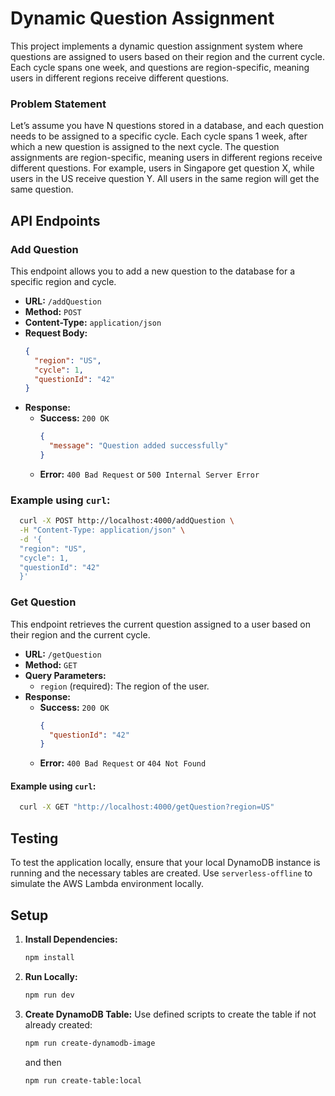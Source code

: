 # Dynamic Question Assignment

This project implements a dynamic question assignment system where questions are assigned to users based on their region and the current cycle. Each cycle spans one week, and questions are region-specific, meaning users in different regions receive different questions.

### Problem Statement

Let’s assume you have N questions stored in a database, and each question needs to be assigned to a specific cycle. Each cycle spans 1 week, after which a new question is assigned to the next cycle. The question assignments are region-specific, meaning users in different regions receive different questions. For example, users in Singapore get question X, while users in the US receive question Y. All users in the same region will get the same question.

## API Endpoints

### Add Question

This endpoint allows you to add a new question to the database for a specific region and cycle.

- **URL:** `/addQuestion`
- **Method:** `POST`
- **Content-Type:** `application/json`
- **Request Body:**
  ```json
  {
    "region": "US",
    "cycle": 1,
    "questionId": "42"
  }
  ```
- **Response:**
  - **Success:** `200 OK`
    ```json
    {
      "message": "Question added successfully"
    }
    ```
  - **Error:** `400 Bad Request` or `500 Internal Server Error`

### Example using `curl`:

```bash
  curl -X POST http://localhost:4000/addQuestion \
  -H "Content-Type: application/json" \
  -d '{
  "region": "US",
  "cycle": 1,
  "questionId": "42"
  }'
```

### Get Question

This endpoint retrieves the current question assigned to a user based on their region and the current cycle.

- **URL:** `/getQuestion`
- **Method:** `GET`
- **Query Parameters:**
  - `region` (required): The region of the user.
- **Response:**
  - **Success:** `200 OK`
    ```json
    {
      "questionId": "42"
    }
    ```
  - **Error:** `400 Bad Request` or `404 Not Found`

#### Example using `curl`:

```bash
  curl -X GET "http://localhost:4000/getQuestion?region=US"
```

## Testing

To test the application locally, ensure that your local DynamoDB instance is running and the necessary tables are created. Use `serverless-offline` to simulate the AWS Lambda environment locally.

## Setup

1. **Install Dependencies:**

   ```bash
   npm install
   ```

2. **Run Locally:**

   ```bash
   npm run dev
   ```

3. **Create DynamoDB Table:**
   Use defined scripts to create the table if not already created:

   ```bash
   npm run create-dynamodb-image
   ```

   and then

   ```bash
   npm run create-table:local
   ```
